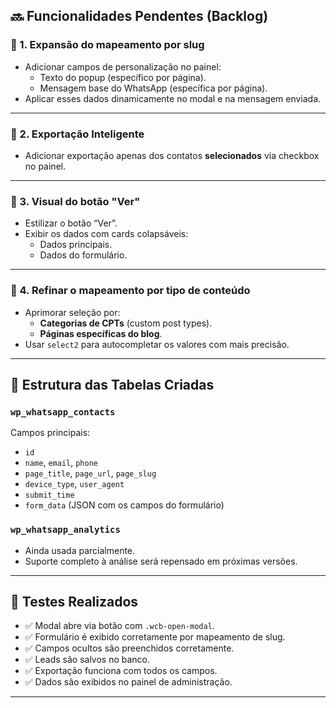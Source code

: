 ﻿
## 🔜 Funcionalidades Pendentes (Backlog)

### 🧩 1. Expansão do mapeamento por slug
- Adicionar campos de personalização no painel:
  - Texto do popup (específico por página).
  - Mensagem base do WhatsApp (específica por página).
- Aplicar esses dados dinamicamente no modal e na mensagem enviada.

---

### 🧩 2. Exportação Inteligente
- Adicionar exportação apenas dos contatos **selecionados** via checkbox no painel.

---

### 🧩 3. Visual do botão "Ver"
- Estilizar o botão “Ver”.
- Exibir os dados com cards colapsáveis:
  - Dados principais.
  - Dados do formulário.

---

### 🧩 4. Refinar o mapeamento por tipo de conteúdo
- Aprimorar seleção por:
  - **Categorias de CPTs** (custom post types).
  - **Páginas específicas do blog**.
- Usar `select2` para autocompletar os valores com mais precisão.

---

## 📂 Estrutura das Tabelas Criadas

### `wp_whatsapp_contacts`
Campos principais:
- `id`
- `name`, `email`, `phone`
- `page_title`, `page_url`, `page_slug`
- `device_type`, `user_agent`
- `submit_time`
- `form_data` (JSON com os campos do formulário)

### `wp_whatsapp_analytics`
- Ainda usada parcialmente.
- Suporte completo à análise será repensado em próximas versões.

---

## 🧪 Testes Realizados

- ✅ Modal abre via botão com `.wcb-open-modal`.
- ✅ Formulário é exibido corretamente por mapeamento de slug.
- ✅ Campos ocultos são preenchidos corretamente.
- ✅ Leads são salvos no banco.
- ✅ Exportação funciona com todos os campos.
- ✅ Dados são exibidos no painel de administração.

---
